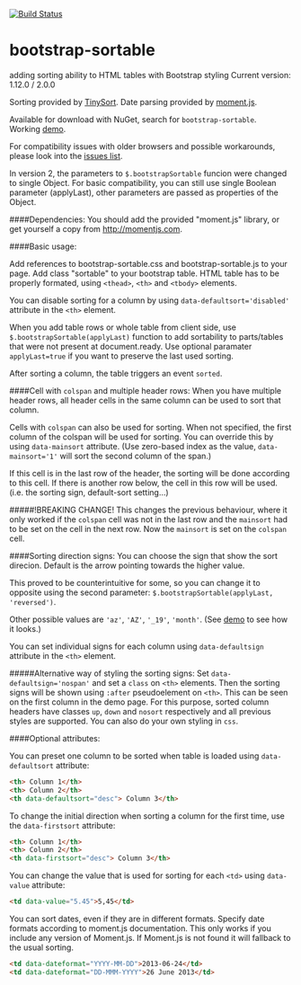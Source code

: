 [![Build Status](https://travis-ci.org/drvic10k/bootstrap-sortable.svg?branch=master)](https://travis-ci.org/drvic10k/bootstrap-sortable)

bootstrap-sortable
==================
adding sorting ability to HTML tables with Bootstrap styling
Current version: 1.12.0 / 2.0.0

Sorting provided by [TinySort](https://github.com/Sjeiti/TinySort).
Date parsing provided by [moment.js](https://github.com/timrwood/moment/).

Available for download with NuGet, search for `bootstrap-sortable`.  
Working [demo](http://drvic10k.github.io/bootstrap-sortable/).

For compatibility issues with older browsers and possible workarounds, please look into the [issues list](https://github.com/drvic10k/bootstrap-sortable/issues?labels=compatibility&page=1&state=closed).

In version 2, the parameters to `$.bootstrapSortable` funcion were changed to single Object. For basic compatibility, you can still use single Boolean parameter (applyLast), other parameters are passed as properties of the Object.

####Dependencies:
You should add the provided "moment.js" library, or get yourself a copy from http://momentjs.com.

####Basic usage:

Add references to bootstrap-sortable.css and bootstrap-sortable.js to your page. Add class "sortable" to your bootstrap table.
HTML table has to be properly formated, using `<thead>`, `<th>` and `<tbody>` elements.

You can disable sorting for a column by using `data-defaultsort='disabled'` attribute in the `<th>` element.

When you add table rows or whole table from client side, use `$.bootstrapSortable(applyLast)` function to add sortability to parts/tables that were not present at document.ready.
Use optional paramater `applyLast=true` if you want to preserve the last used sorting.

After sorting a column, the table triggers an event `sorted`.

####Cell with `colspan` and multiple header rows:
When you have multiple header rows, all header cells in the same column can be used to sort that column.

Cells with `colspan` can also be used for sorting. When not specified, the first column of the colspan will be used for sorting. You can override this by using `data-mainsort` attribute. (Use zero-based index as the value, `data-mainsort='1'` will sort the second column of the span.)

If this cell is in the last row of the header, the sorting will be done according to this cell. If there is another row below, the cell in this row will be used. (i.e. the sorting sign, default-sort setting...)

#####!BREAKING CHANGE!
This changes the previous behaviour, where it only worked if the `colspan` cell was not in the last row and the `mainsort` had to be set on the cell in the next row. Now the `mainsort` is set on the `colspan` cell.

####Sorting direction signs:
You can choose the sign that show the sort direcion. Default is the arrow pointing towards the higher value.

This proved to be counterintuitive for some, so you can change it to opposite using the second parameter: `$.bootstrapSortable(applyLast, 'reversed')`.

Other possible values are `'az'`, `'AZ'`, `'_19'`, `'month'`. (See [demo](http://htmlpreview.github.io/?https://github.com/drvic10k/bootstrap-sortable/blob/gh-pages/index.html) to see how it looks.)

You can set individual signs for each column using `data-defaultsign` attribute in the `<th>` element.

#####Alternative way of styling the sorting signs:
Set `data-defaultsign='nospan'` and set a `class` on `<th>` elements. Then the sorting signs will be shown using `:after` pseudoelement on `<th>`. This can be seen on the first column in the demo page.
For this purpose, sorted column headers have classes `up`, `down` and `nosort` respectively and all previous styles are supported.
You can also do your own styling in `css`.

####Optional attributes:

You can preset one column to be sorted when table is loaded using `data-defaultsort` attribute:
```html
<th> Column 1</th>
<th> Column 2</th>
<th data-defaultsort="desc"> Column 3</th>
```

To change the initial direction when sorting a column for the first time, use the `data-firstsort` attribute:
```html
<th> Column 1</th>
<th> Column 2</th>
<th data-firstsort="desc"> Column 3</th>
```

You can change the value that is used for sorting for each `<td>` using `data-value` attribute:
```html
<td data-value="5.45">5,45</td>
```

You can sort dates, even if they are in different formats. Specify date formats according to moment.js documentation. This only works if you include any version of Moment.js. If Moment.js is not found it will fallback to the usual sorting.
```html
<td data-dateformat="YYYY-MM-DD">2013-06-24</td>
<td data-dateformat="DD-MMM-YYYY">26 June 2013</td>
```
